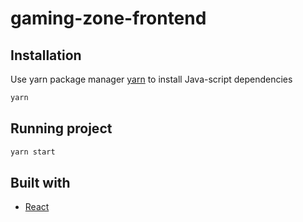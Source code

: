 # gaming-zone-frontend

## Installation

Use yarn package manager
[yarn](https://classic.yarnpkg.com/en/docs/install/#debian-stable) to install
Java-script dependencies

```sh
yarn
```

## Running project

```sh
yarn start
```

## Built with

- [React](https://reactjs.org/)
